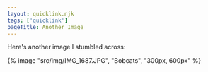 ```yaml
---
layout: quicklink.njk
tags: ['quicklink']
pageTitle: Another Image
---
```


Here's another image I stumbled across:

{% image "src/img/IMG_1687.JPG", "Bobcats", "300px, 600px" %}
